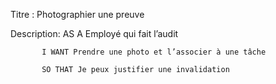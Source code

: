 Titre : Photographier une preuve

Description: AS A  Employé qui fait l’audit

		   I WANT Prendre une photo et l’associer à une tâche
		   
		   SO THAT Je peux justifier une invalidation
